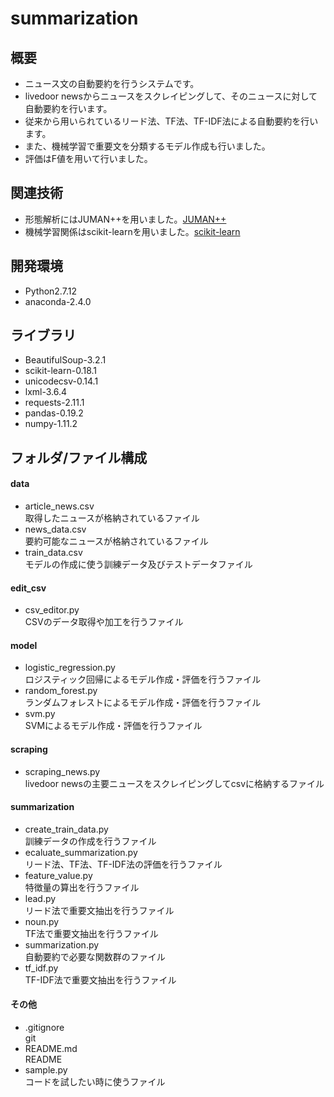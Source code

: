 # summarization

## 概要
* ニュース文の自動要約を行うシステムです。
* livedoor newsからニュースをスクレイピングして、そのニュースに対して自動要約を行います。
* 従来から用いられているリード法、TF法、TF-IDF法による自動要約を行います。
* また、機械学習で重要文を分類するモデル作成も行いました。
* 評価はF値を用いて行いました。  

## 関連技術
* 形態解析にはJUMAN++を用いました。[JUMAN++](http://nlp.ist.i.kyoto-u.ac.jp/index.php?JUMAN++)
* 機械学習関係はscikit-learnを用いました。[scikit-learn](http://scikit-learn.org/stable/)

## 開発環境
* Python2.7.12
* anaconda-2.4.0

## ライブラリ 
* BeautifulSoup-3.2.1
* scikit-learn-0.18.1  
* unicodecsv-0.14.1
* lxml-3.6.4
* requests-2.11.1
* pandas-0.19.2
* numpy-1.11.2

## フォルダ/ファイル構成
#### data
* article_news.csv<br>取得したニュースが格納されているファイル
* news_data.csv<br>要約可能なニュースが格納されているファイル
* train_data.csv<br>モデルの作成に使う訓練データ及びテストデータファイル
#### edit_csv
* csv_editor.py<br>CSVのデータ取得や加工を行うファイル
#### model  
* logistic_regression.py<br>ロジスティック回帰によるモデル作成・評価を行うファイル
* random_forest.py<br>ランダムフォレストによるモデル作成・評価を行うファイル
* svm.py<br>SVMによるモデル作成・評価を行うファイル
#### scraping
* scraping_news.py<br>livedoor newsの主要ニュースをスクレイピングしてcsvに格納するファイル
#### summarization
* create_train_data.py<br>訓練データの作成を行うファイル
* ecaluate_summarization.py<br>リード法、TF法、TF-IDF法の評価を行うファイル
* feature_value.py<br>特徴量の算出を行うファイル
* lead.py<br>リード法で重要文抽出を行うファイル
* noun.py<br>TF法で重要文抽出を行うファイル
* summarization.py<br>自動要約で必要な関数群のファイル
* tf_idf.py<br>TF-IDF法で重要文抽出を行うファイル
#### その他
* .gitignore<br>git
* README.md<br>README
* sample.py<br>コードを試したい時に使うファイル

